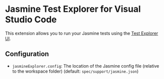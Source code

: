 # Jasmine Test Explorer for Visual Studio Code

This extension allows you to run your Jasmine tests using the 
[Test Explorer UI](https://marketplace.visualstudio.com/items?itemName=hbenl.vscode-test-explorer).

## Configuration

* `jasmineExplorer.config`: The location of the Jasmine config file (relative to the workspace folder) (default: `spec/support/jasmine.json`)
